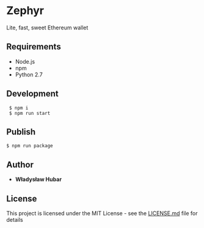 # Zephyr
Lite, fast, sweet Ethereum wallet

## Requirements
* Node.js
* npm
* Python 2.7

## Development  
``` 
 $ npm i
 $ npm run start
 ```
 
## Publish 
```
$ npm run package
```

## Author

* **Władysław Hubar**

## License

This project is licensed under the MIT License - see the [LICENSE.md](LICENSE.md) file for details


